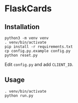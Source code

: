 # FlaskCards

## Installation

```
python3 -m venv venv
. venv/bin/activate
pip install -r requirements.txt
cp config.py.example config.py
python reset.py
```
Edit `config.py` and add `CLIENT_ID`.

## Usage

```
. venv/bin/activate
python run.py
```
